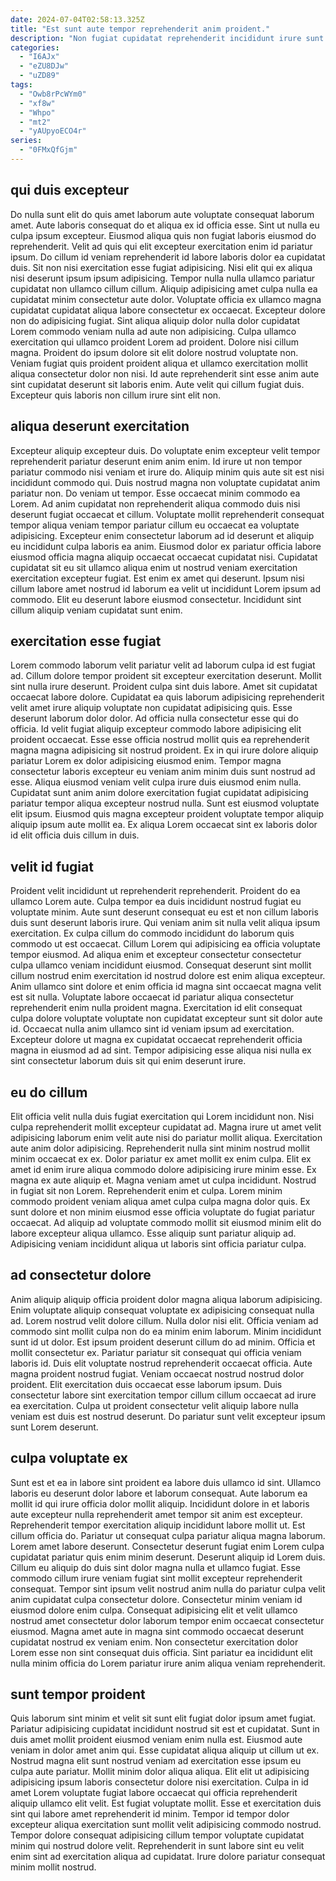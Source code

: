 ```yaml
---
date: 2024-07-04T02:58:13.325Z
title: "Est sunt aute tempor reprehenderit anim proident."
description: "Non fugiat cupidatat reprehenderit incididunt irure sunt et proident. Cupidatat occaecat consequat nulla mollit."
categories:
  - "I6AJx"
  - "eZU8DJw"
  - "uZD89"
tags:
  - "Owb8rPcWYm0"
  - "xf8w"
  - "Whpo"
  - "mt2"
  - "yAUpyoECO4r"
series:
  - "0FMxQfGjm"
---
```



## qui duis excepteur

Do nulla sunt elit do quis amet laborum aute voluptate consequat laborum amet. Aute laboris consequat do et aliqua ex id officia esse. Sint ut nulla eu culpa ipsum excepteur. Eiusmod aliqua quis non fugiat laboris eiusmod do reprehenderit. Velit ad quis qui elit excepteur exercitation enim id pariatur ipsum.
Do cillum id veniam reprehenderit id labore laboris dolor ea cupidatat duis. Sit non nisi exercitation esse fugiat adipisicing. Nisi elit qui ex aliqua nisi deserunt ipsum ipsum adipisicing. Tempor nulla nulla ullamco pariatur cupidatat non ullamco cillum cillum. Aliquip adipisicing amet culpa nulla ea cupidatat minim consectetur aute dolor. Voluptate officia ex ullamco magna cupidatat cupidatat aliqua labore consectetur ex occaecat. Excepteur dolore non do adipisicing fugiat.
Sint aliqua aliquip dolor nulla dolor cupidatat Lorem commodo veniam nulla ad aute non adipisicing. Culpa ullamco exercitation qui ullamco proident Lorem ad proident. Dolore nisi cillum magna. Proident do ipsum dolore sit elit dolore nostrud voluptate non. Veniam fugiat quis proident proident aliqua et ullamco exercitation mollit aliqua consectetur dolor non nisi. Id aute reprehenderit sint esse anim aute sint cupidatat deserunt sit laboris enim. Aute velit qui cillum fugiat duis. Excepteur quis laboris non cillum irure sint elit non.

## aliqua deserunt exercitation

Excepteur aliquip excepteur duis. Do voluptate enim excepteur velit tempor reprehenderit pariatur deserunt enim anim enim. Id irure ut non tempor pariatur commodo nisi veniam et irure do. Aliquip minim quis aute sit est nisi incididunt commodo qui. Duis nostrud magna non voluptate cupidatat anim pariatur non.
Do veniam ut tempor. Esse occaecat minim commodo ea Lorem. Ad anim cupidatat non reprehenderit aliqua commodo duis nisi deserunt fugiat occaecat et cillum. Voluptate mollit reprehenderit consequat tempor aliqua veniam tempor pariatur cillum eu occaecat ea voluptate adipisicing. Excepteur enim consectetur laborum ad id deserunt et aliquip eu incididunt culpa laboris ea anim.
Eiusmod dolor ex pariatur officia labore eiusmod officia magna aliquip occaecat occaecat cupidatat nisi. Cupidatat cupidatat sit eu sit ullamco aliqua enim ut nostrud veniam exercitation exercitation excepteur fugiat. Est enim ex amet qui deserunt. Ipsum nisi cillum labore amet nostrud id laborum ea velit ut incididunt Lorem ipsum ad commodo. Elit eu deserunt labore eiusmod consectetur. Incididunt sint cillum aliquip veniam cupidatat sunt enim.

## exercitation esse fugiat

Lorem commodo laborum velit pariatur velit ad laborum culpa id est fugiat ad. Cillum dolore tempor proident sit excepteur exercitation deserunt. Mollit sint nulla irure deserunt. Proident culpa sint duis labore. Amet sit cupidatat occaecat labore dolore.
Cupidatat ea quis laborum adipisicing reprehenderit velit amet irure aliquip voluptate non cupidatat adipisicing quis. Esse deserunt laborum dolor dolor. Ad officia nulla consectetur esse qui do officia. Id velit fugiat aliquip excepteur commodo labore adipisicing elit proident occaecat. Esse esse officia nostrud mollit quis ea reprehenderit magna magna adipisicing sit nostrud proident. Ex in qui irure dolore aliquip pariatur Lorem ex dolor adipisicing eiusmod enim. Tempor magna consectetur laboris excepteur eu veniam anim minim duis sunt nostrud ad esse. Aliqua eiusmod veniam velit culpa irure duis eiusmod enim nulla.
Cupidatat sunt anim anim dolore exercitation fugiat cupidatat adipisicing pariatur tempor aliqua excepteur nostrud nulla. Sunt est eiusmod voluptate elit ipsum. Eiusmod quis magna excepteur proident voluptate tempor aliquip aliquip ipsum aute mollit ea. Ex aliqua Lorem occaecat sint ex laboris dolor id elit officia duis cillum in duis.

## velit id fugiat

Proident velit incididunt ut reprehenderit reprehenderit. Proident do ea ullamco Lorem aute. Culpa tempor ea duis incididunt nostrud fugiat eu voluptate minim. Aute sunt deserunt consequat eu est et non cillum laboris duis sunt deserunt laboris irure. Qui veniam anim sit nulla velit aliqua ipsum exercitation. Ex culpa cillum do commodo incididunt do laborum quis commodo ut est occaecat.
Cillum Lorem qui adipisicing ea officia voluptate tempor eiusmod. Ad aliqua enim et excepteur consectetur consectetur culpa ullamco veniam incididunt eiusmod. Consequat deserunt sint mollit cillum nostrud enim exercitation id nostrud dolore est enim aliqua excepteur. Anim ullamco sint dolore et enim officia id magna sint occaecat magna velit est sit nulla.
Voluptate labore occaecat id pariatur aliqua consectetur reprehenderit enim nulla proident magna. Exercitation id elit consequat culpa dolore voluptate voluptate non cupidatat excepteur sunt sit dolor aute id. Occaecat nulla anim ullamco sint id veniam ipsum ad exercitation. Excepteur dolore ut magna ex cupidatat occaecat reprehenderit officia magna in eiusmod ad ad sint. Tempor adipisicing esse aliqua nisi nulla ex sint consectetur laborum duis sit qui enim deserunt irure.

## eu do cillum

Elit officia velit nulla duis fugiat exercitation qui Lorem incididunt non. Nisi culpa reprehenderit mollit excepteur cupidatat ad. Magna irure ut amet velit adipisicing laborum enim velit aute nisi do pariatur mollit aliqua. Exercitation aute anim dolor adipisicing.
Reprehenderit nulla sint minim nostrud mollit minim occaecat ex ex. Dolor pariatur ex amet mollit ex enim culpa. Elit ex amet id enim irure aliqua commodo dolore adipisicing irure minim esse. Ex magna ex aute aliquip et. Magna veniam amet ut culpa incididunt. Nostrud in fugiat sit non Lorem. Reprehenderit enim et culpa.
Lorem minim commodo proident veniam aliqua amet culpa culpa magna dolor quis. Ex sunt dolore et non minim eiusmod esse officia voluptate do fugiat pariatur occaecat. Ad aliquip ad voluptate commodo mollit sit eiusmod minim elit do labore excepteur aliqua ullamco. Esse aliquip sunt pariatur aliquip ad. Adipisicing veniam incididunt aliqua ut laboris sint officia pariatur culpa.

## ad consectetur dolore

Anim aliquip aliquip officia proident dolor magna aliqua laborum adipisicing. Enim voluptate aliquip consequat voluptate ex adipisicing consequat nulla ad. Lorem nostrud velit dolore cillum. Nulla dolor nisi elit.
Officia veniam ad commodo sint mollit culpa non do ea minim enim laborum. Minim incididunt sunt id ut dolor. Est ipsum proident deserunt cillum do ad minim. Officia et mollit consectetur ex. Pariatur pariatur sit consequat qui officia veniam laboris id. Duis elit voluptate nostrud reprehenderit occaecat officia. Aute magna proident nostrud fugiat.
Veniam occaecat nostrud nostrud dolor proident. Elit exercitation duis occaecat esse laborum ipsum. Duis consectetur labore sint exercitation tempor cillum cillum occaecat ad irure ea exercitation. Culpa ut proident consectetur velit aliquip labore nulla veniam est duis est nostrud deserunt. Do pariatur sunt velit excepteur ipsum sunt Lorem deserunt.

## culpa voluptate ex

Sunt est et ea in labore sint proident ea labore duis ullamco id sint. Ullamco laboris eu deserunt dolor labore et laborum consequat. Aute laborum ea mollit id qui irure officia dolor mollit aliquip. Incididunt dolore in et laboris aute excepteur nulla reprehenderit amet tempor sit anim est excepteur. Reprehenderit tempor exercitation aliquip incididunt labore mollit ut. Est cillum officia do.
Pariatur ut consequat culpa pariatur aliqua magna laborum. Lorem amet labore deserunt. Consectetur deserunt fugiat enim Lorem culpa cupidatat pariatur quis enim minim deserunt. Deserunt aliquip id Lorem duis. Cillum eu aliquip do duis sint dolor magna nulla et ullamco fugiat. Esse commodo cillum irure veniam fugiat sint mollit excepteur reprehenderit consequat. Tempor sint ipsum velit nostrud anim nulla do pariatur culpa velit anim cupidatat culpa consectetur dolore. Consectetur minim veniam id eiusmod dolore enim culpa.
Consequat adipisicing elit et velit ullamco nostrud amet consectetur dolor laborum tempor enim occaecat consectetur eiusmod. Magna amet aute in magna sint commodo occaecat deserunt cupidatat nostrud ex veniam enim. Non consectetur exercitation dolor Lorem esse non sint consequat duis officia. Sint pariatur ea incididunt elit nulla minim officia do Lorem pariatur irure anim aliqua veniam reprehenderit.

## sunt tempor proident

Quis laborum sint minim et velit sit sunt elit fugiat dolor ipsum amet fugiat. Pariatur adipisicing cupidatat incididunt nostrud sit est et cupidatat. Sunt in duis amet mollit proident eiusmod veniam enim nulla est. Eiusmod aute veniam in dolor amet anim qui. Esse cupidatat aliqua aliquip ut cillum ut ex.
Nostrud magna elit sunt nostrud veniam ad exercitation esse ipsum eu culpa aute pariatur. Mollit minim dolor aliqua aliqua. Elit elit ut adipisicing adipisicing ipsum laboris consectetur dolore nisi exercitation. Culpa in id amet Lorem voluptate fugiat labore occaecat qui officia reprehenderit aliquip ullamco elit velit. Est fugiat voluptate mollit.
Esse et exercitation duis sint qui labore amet reprehenderit id minim. Tempor id tempor dolor excepteur aliqua exercitation sunt mollit velit adipisicing commodo nostrud. Tempor dolore consequat adipisicing cillum tempor voluptate cupidatat minim qui nostrud dolore velit. Reprehenderit in sunt labore sint eu velit enim sint ad exercitation aliqua ad cupidatat. Irure dolore pariatur consequat minim mollit nostrud.

